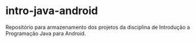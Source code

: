 # intro-java-android
Repositório para armazenamento dos projetos da disciplina de Introdução a Programação Java para Android.
